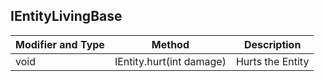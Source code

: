 ## IEntityLivingBase



Modifier and Type | Method | Description
------- | ------------- | -------------------------------------------------------------
void | IEntity.hurt(int damage) | Hurts the Entity

